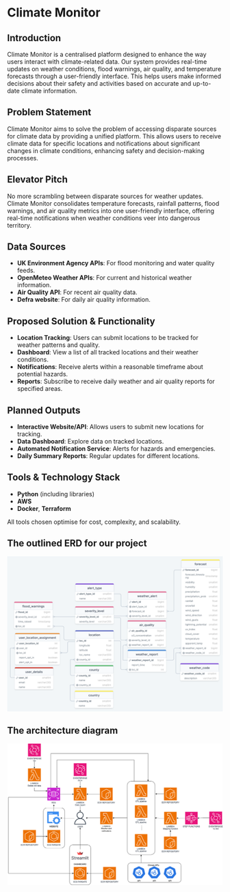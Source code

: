 # Climate Monitor

## Introduction

Climate Monitor is a centralised platform designed to enhance the way users interact with climate-related data. Our system provides real-time updates on weather conditions, flood warnings, air quality, and temperature forecasts through a user-friendly interface. This helps users make informed decisions about their safety and activities based on accurate and up-to-date climate information.

## Problem Statement

Climate Monitor aims to solve the problem of accessing disparate sources for climate data by providing a unified platform. This allows users to receive climate data for specific locations and notifications about significant changes in climate conditions, enhancing safety and decision-making processes.

## Elevator Pitch

No more scrambling between disparate sources for weather updates. Climate Monitor consolidates temperature forecasts, rainfall patterns, flood warnings, and air quality metrics into one user-friendly interface, offering real-time notifications when weather conditions veer into dangerous territory.

## Data Sources

- **UK Environment Agency APIs**: For flood monitoring and water quality feeds.
- **OpenMeteo Weather APIs**: For current and historical weather information.
- **Air Quality API**: For recent air quality data.
- **Defra website**: For daily air quality information.

## Proposed Solution & Functionality

- **Location Tracking**: Users can submit locations to be tracked for weather patterns and quality.
- **Dashboard**: View a list of all tracked locations and their weather conditions.
- **Notifications**: Receive alerts within a reasonable timeframe about potential hazards.
- **Reports**: Subscribe to receive daily weather and air quality reports for specified areas.

## Planned Outputs

- **Interactive Website/API**: Allows users to submit new locations for tracking.
- **Data Dashboard**: Explore data on tracked locations.
- **Automated Notification Service**: Alerts for hazards and emergencies.
- **Daily Summary Reports**: Regular updates for different locations.

## Tools & Technology Stack

- **Python** (including libraries)
- **AWS**
- **Docker**, **Terraform**

All tools chosen optimise for cost, complexity, and scalability.

## The outlined ERD for our project

![ERD](ERD.png)

## The architecture diagram

![ERD](architecture-diagram.png)